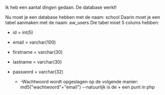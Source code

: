 Ik heb een aantal dingen gedaan.
De database werkt!

Nu moet je een database hebben met de naam: school
Daarin moet je een tabel aanmaken met de naam: aw_users
Die tabel moet 5 colums hebben:
- id = int(5)
- email = varchar(100)
- firstname = varchar(30)
- lastname = varchar(30)
- password = varchar(32)
    

    - -Wachtwoord wordt opgeslagen op de volgende manier:
        md5("wachtwoord"+"email")   --natuurlijk is de + een punt in php
